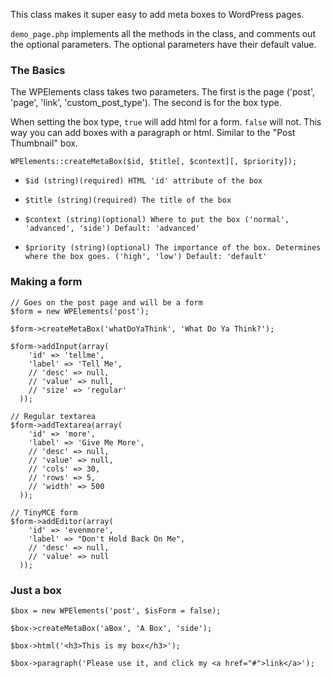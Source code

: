This class makes it super easy to add meta boxes to WordPress pages.

`demo_page.php` implements all the methods in the class, and comments out the optional parameters. The optional parameters have their default value.

### The Basics
The WPElements class takes two parameters. The first is the page ('post', 'page', 'link', 'custom\_post\_type'). The second is for the box type.

When setting the box type, `true` will add html for a form. `false` will not. This way you can add boxes with a paragraph or html. Similar to the "Post Thumbnail" box.

`WPElements::createMetaBox($id, $title[, $context][, $priority]);`

* `$id (string)(required) HTML 'id' attribute of the box`

* `$title (string)(required) The title of the box`

* `$context (string)(optional) Where to put the box ('normal', 'advanced', 'side') Default: 'advanced'`

* `$priority (string)(optional) The importance of the box. Determines where the box goes. ('high', 'low') Default: 'default'`

### Making a form
	
	// Goes on the post page and will be a form
	$form = new WPElements('post');
	
	$form->createMetaBox('whatDoYaThink', 'What Do Ya Think?');
	
	$form->addInput(array(
	    'id' => 'tellme',
	    'label' => 'Tell Me',
	    // 'desc' => null,
	    // 'value' => null,
	    // 'size' => 'regular'
	  ));
	
	// Regular textarea
	$form->addTextarea(array(
	    'id' => 'more',
	    'label' => 'Give Me More',
	    // 'desc' => null,
	    // 'value' => null,
	    // 'cols' => 30,
	    // 'rows' => 5,
	    // 'width' => 500
	  ));
	
	// TinyMCE form
	$form->addEditor(array(
	    'id' => 'evenmore',
	    'label' => "Don't Hold Back On Me",
	    // 'desc' => null,
	    // 'value' => null
	  ));
	
### Just a box
	
	$box = new WPElements('post', $isForm = false);
	
	$box->createMetaBox('aBox', 'A Box', 'side');
	
	$box->html('<h3>This is my box</h3>');
	
	$box->paragraph('Please use it, and click my <a href="#">link</a>');